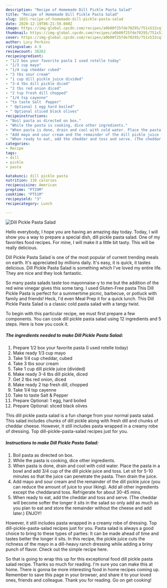 ```yaml
---
description: "Recipe of Homemade Dill Pickle Pasta Salad"
title: "Recipe of Homemade Dill Pickle Pasta Salad"
slug: 1031-recipe-of-homemade-dill-pickle-pasta-salad
date: 2020-12-19T06:21:59.040Z
image: https://img-global.cpcdn.com/recipes/a0b00f25fde70295/751x532cq70/dill-pickle-pasta-salad-recipe-main-photo.jpg
thumbnail: https://img-global.cpcdn.com/recipes/a0b00f25fde70295/751x532cq70/dill-pickle-pasta-salad-recipe-main-photo.jpg
cover: https://img-global.cpcdn.com/recipes/a0b00f25fde70295/751x532cq70/dill-pickle-pasta-salad-recipe-main-photo.jpg
author: Lucy Perkins
ratingvalue: 4.9
reviewcount: 38262
recipeingredient:
- "1/2 box your favorite pasta I used rotelle today"
- "1/3 cup mayo"
- "1/4 cup cheddar cubed"
- "3 tbs sour cream"
- "1 cup dill pickle juice divided"
- "3-4 tbs dill pickle diced"
- "2 tbs red onion diced"
- "2 tsp fresh dill chopped"
- "1/4 tsp cayenne"
- "to taste Salt  Pepper"
- " Optional 1 egg hard boiled"
- " Optional sliced black olives"
recipeinstructions:
- "Boil pasta as directed on box."
- "While the pasta is cooking, dice other ingredients."
- "When pasta is done, drain and cool with cold water. Place the pasta in a bowl and add 3/4 cup of the dill pickle juice and toss. Let sit for 5-10 minutes so that the juice can penetrate the pasta. Then drain the juice."
- "Add mayo and sour cream and the remainder of the dill pickle juice (you can reduce the amount of juice to your liking). Add all other ingredients except the cheddarand toss. Refrigerate for about 30-45 mins."
- "When ready to eat, add the cheddar and toss and serve. (The cheddar will become softer the longer it sits in the salad so only add as much as you plan to eat and store the remainder without the cheese and add later.) ENJOY!"
categories:
- Recipe
tags:
- dill
- pickle
- pasta

katakunci: dill pickle pasta 
nutrition: 110 calories
recipecuisine: American
preptime: "PT29M"
cooktime: "PT51M"
recipeyield: "3"
recipecategory: Lunch

---
```



![Dill Pickle Pasta Salad](https://img-global.cpcdn.com/recipes/a0b00f25fde70295/751x532cq70/dill-pickle-pasta-salad-recipe-main-photo.jpg)

Hello everybody, I hope you are having an amazing day today. Today, I will show you a way to prepare a special dish, dill pickle pasta salad. One of my favorites food recipes. For mine, I will make it a little bit tasty. This will be really delicious.

Dill Pickle Pasta Salad is one of the most popular of current trending meals on earth. It's appreciated by millions daily. It's easy, it is quick, it tastes delicious. Dill Pickle Pasta Salad is something which I've loved my entire life. They are nice and they look fantastic.

So many pasta salads taste too mayonnaise-y to me but the addition of the red wine vinegar gives this some tang. I used Gluten-Free pasta This Dill Pickle Pasta is perfect for a summertime picnic, barbecue, or potluck with family and friends! Heck, I&#39;d even Meal Prep it for a quick lunch. This Dill Pickle Pasta Salad is a classic cold pasta salad with a tangy twist.


To begin with this particular recipe, we must first prepare a few components. You can cook dill pickle pasta salad using 12 ingredients and 5 steps. Here is how you cook it.

<!--inarticleads1-->

##### The ingredients needed to make Dill Pickle Pasta Salad:

1. Prepare 1/2 box your favorite pasta (I used rotelle today)
1. Make ready 1/3 cup mayo
1. Take 1/4 cup cheddar, cubed
1. Take 3 tbs sour cream
1. Take 1 cup dill pickle juice (divided)
1. Make ready 3-4 tbs dill pickle, diced
1. Get 2 tbs red onion, diced
1. Make ready 2 tsp fresh dill, chopped
1. Take 1/4 tsp cayenne
1. Take to taste Salt &amp; Pepper
1. Prepare  Optional: 1 egg, hard boiled
1. Prepare  Optional: sliced black olives


This dill pickle pasta salad is a fun change from your normal pasta salad. This salad includes chunks of dill pickle along with fresh dill and chunks of cheddar cheese. However, it still includes pasta wrapped in a creamy robe of dressing. Top dill-pickle-pasta-salad recipes just for you. 

<!--inarticleads2-->

##### Instructions to make Dill Pickle Pasta Salad:

1. Boil pasta as directed on box.
1. While the pasta is cooking, dice other ingredients.
1. When pasta is done, drain and cool with cold water. Place the pasta in a bowl and add 3/4 cup of the dill pickle juice and toss. Let sit for 5-10 minutes so that the juice can penetrate the pasta. Then drain the juice.
1. Add mayo and sour cream and the remainder of the dill pickle juice (you can reduce the amount of juice to your liking). Add all other ingredients except the cheddarand toss. Refrigerate for about 30-45 mins.
1. When ready to eat, add the cheddar and toss and serve. (The cheddar will become softer the longer it sits in the salad so only add as much as you plan to eat and store the remainder without the cheese and add later.) ENJOY!


However, it still includes pasta wrapped in a creamy robe of dressing. Top dill-pickle-pasta-salad recipes just for you. Pasta salad is always a good choice to bring to these types of parties: It can be made ahead of time and tastes better the longer it sits. In this recipe, the pickle juice cuts the richness of the mayo in a dill-heavy ranch dressing while adding a briny punch of flavor. Check out the simple recipe here. 

So that is going to wrap this up for this exceptional food dill pickle pasta salad recipe. Thanks so much for reading. I'm sure you can make this at home. There is gonna be more interesting food in home recipes coming up. Remember to save this page in your browser, and share it to your loved ones, friends and colleague. Thank you for reading. Go on get cooking!

